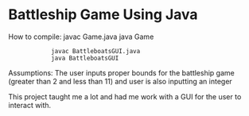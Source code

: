 # Battleship Game Using Java

How to compile: javac Game.java
                java Game

                javac BattleboatsGUI.java
                java BattleboatsGUI

Assumptions:
    The user inputs proper bounds for the battleship game (greater than 2 and less than 11) and user is also inputting an integer

This project taught me a lot and had me work with a GUI for the user to interact with.
